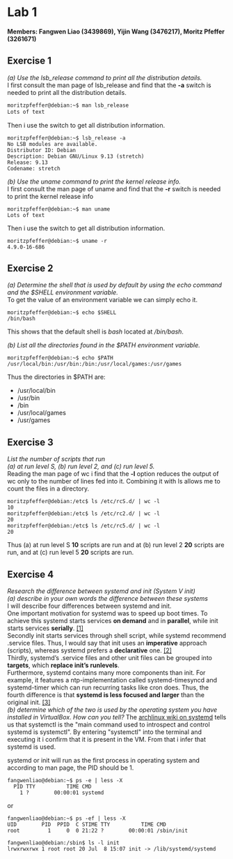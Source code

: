 # Lab 1

**Members: Fangwen Liao (3439869), Yijin Wang (3476217), Moritz Pfeffer (3261671)**

## Exercise 1

*(a) Use the lsb_release command to print all the distribution details.*  
I first consult the man page of lsb_release and find that the **-a** switch is needed to
print all the distribution details.

```bash
moritzpfeffer@debian:~$ man lsb_release
Lots of text
```

Then i use the switch to get all distribution information.

```shell
moritzpfeffer@debian:~$ lsb_release -a
No LSB modules are available.
Distributor ID: Debian
Description: Debian GNU/Linux 9.13 (stretch)
Release: 9.13
Codename: stretch
```

*(b) Use the uname command to print the kernel release info.*  
I first consult the man page of uname and find that the **-r** switch is needed to
print the kernel release info

```console
moritzpfeffer@debian:~$ man uname
Lots of text
```

Then i use the switch to get all distribution information.

```console
moritzpfeffer@debian:~$ uname -r
4.9.0-16-686
```

## Exercise 2

*(a) Determine the shell that is used by default by using the echo command and
the $SHELL environment variable.*  
To get the value of an environment variable we can simply echo it.
<div style="page-break-after: always;"></div>

```console
moritzpfeffer@debian:~$ echo $SHELL
/bin/bash
```

This shows that the default shell is *bash* located at */bin/bash*.

*(b) List all the directories found in the $PATH environment variable.*

```console
moritzpfeffer@debian:~$ echo $PATH
/usr/local/bin:/usr/bin:/bin:/usr/local/games:/usr/games
```

Thus the directories in $PATH are:

* /usr/local/bin
* /usr/bin
* /bin
* /usr/local/games
* /usr/games

## Exercise 3

*List the number of scripts that run  
(a) at run level S, (b) run level 2, and (c) run level 5.*  
Reading the man page of wc i find that the **-l** option reduces the output of wc only to the number of lines fed into it.
Combining it with ls allows me to count the files in a directory.

```console
moritzpfeffer@debian:/etc$ ls /etc/rcS.d/ | wc -l
10
moritzpfeffer@debian:/etc$ ls /etc/rc2.d/ | wc -l
20
moritzpfeffer@debian:/etc$ ls /etc/rc5.d/ | wc -l
20
```

Thus (a) at run level S **10** scripts are run and at (b) run level 2 **20** scripts are run, and at (c) run level 5 **20** scripts are run.

## Exercise 4

*Research the difference between systemd and init (System V init)  
(a) describe in your own words the difference between these systems*  
I will describe four differences between systemd and init.  
One important motivation for systemd was to speed up boot times. To achieve this systemd starts services **on demand** and in **parallel**, while init starts services **serially**. [[1]](http://0pointer.de/blog/projects/systemd.html)  
Secondly init starts services through shell script, while systemd recommend .service files. Thus, I would say that init uses an **imperative** approach (scripts), whereas systemd prefers a **declarative** one. [[2]](https://danielmiessler.com/study/the-difference-between-system-v-and-systemd/)  
Thirdly, systemd’s .service files and other unit files can be grouped into **targets**, which **replace init’s runlevels**.  
Furthermore, systemd contains many more components than init. For example, it features a ntp-implementation called systemd-timesyncd and systemd-timer which can run recurring tasks like cron does.
Thus, the fourth difference is that **systemd is less focused and larger** than the original init. [[3]](https://lwn.net/Articles/804989/)  
*(b) determine which of the two is used by the operating system you have installed in VirtualBox. How
can you tell?*
The [archlinux wiki on systemd](https://wiki.archlinux.org/title/Systemd) tells us that systemctl is the "main command used to introspect and control systemd is systemctl".
By entering "systemctl" into the terminal and executing it i confirm that it is present in the VM. From that i infer that systemd is used.

systemd or init will run as the first process in operating system and according to man page, the PID should be 1.
```console
fangwenliao@debian:~$ ps -e | less -X
  PID TTY          TIME CMD
    1 ?        00:00:01 systemd
```
or
```console
fangwenliao@debian:~$ ps -ef | less -X
UID        PID  PPID  C STIME TTY          TIME CMD
root         1     0  0 21:22 ?        00:00:01 /sbin/init
```
```console
fangwenliao@debian:/sbin$ ls -l init
lrwxrwxrwx 1 root root 20 Jul  8 15:07 init -> /lib/systemd/systemd
```

